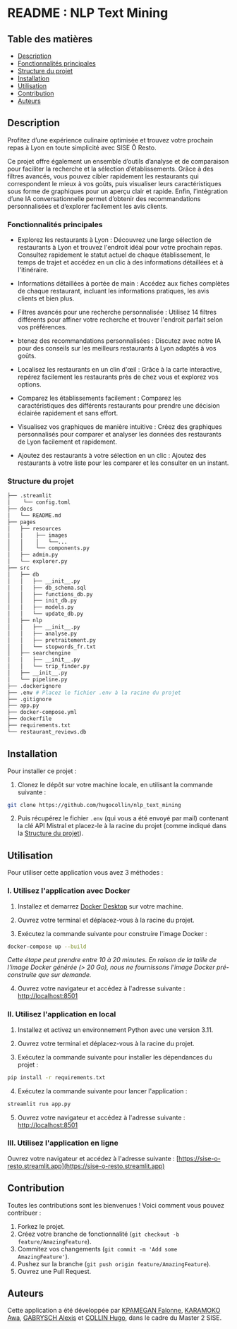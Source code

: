 # README : NLP Text Mining

## Table des matières
- [Description](#description)
- [Fonctionnalités principales](#fonctionnalités-principales)
- [Structure du projet](#structure-du-projet)
- [Installation](#installation)
- [Utilisation](#utilisation)
- [Contribution](#contribution)
- [Auteurs](#auteurs)

## Description

Profitez d’une expérience culinaire optimisée et trouvez votre prochain repas à Lyon en toute simplicité avec SISE Ô Resto.

Ce projet offre également un ensemble d’outils d’analyse et de comparaison pour faciliter la recherche et la sélection d’établissements. Grâce à des filtres avancés, vous pouvez cibler rapidement les restaurants qui correspondent le mieux à vos goûts, puis visualiser leurs caractéristiques sous forme de graphiques pour un aperçu clair et rapide. Enfin, l’intégration d’une IA conversationnelle permet d’obtenir des recommandations personnalisées et d’explorer facilement les avis clients.

### Fonctionnalités principales

- Explorez les restaurants à Lyon : Découvrez une large sélection de restaurants à Lyon et trouvez l'endroit idéal pour votre prochain repas. Consultez rapidement le statut actuel de chaque établissement, le temps de trajet et accédez en un clic à des informations détaillées et à l'itinéraire.

- Informations détaillées à portée de main : Accédez aux fiches complètes de chaque restaurant, incluant les informations pratiques, les avis clients et bien plus.

- Filtres avancés pour une recherche personnalisée : Utilisez 14 filtres différents pour affiner votre recherche et trouver l'endroit parfait selon vos préférences.

- btenez des recommandations personnalisées : Discutez avec notre IA pour des conseils sur les meilleurs restaurants à Lyon adaptés à vos goûts.

- Localisez les restaurants en un clin d'œil : Grâce à la carte interactive, repérez facilement les restaurants près de chez vous et explorez vos options.

- Comparez les établissements facilement : Comparez les caractéristiques des différents restaurants pour prendre une décision éclairée rapidement et sans effort.

- Visualisez vos graphiques de manière intuitive : Créez des graphiques personnalisés pour comparer et analyser les données des restaurants de Lyon facilement et rapidement.

- Ajoutez des restaurants à votre sélection en un clic : Ajoutez des restaurants à votre liste pour les comparer et les consulter en un instant.

### Structure du projet

```bash
├── .streamlit
│    └── config.toml
├── docs
│   └── README.md
├── pages
│   ├── resources
│   │    ├── images
│   │    │   └──...
│   │    └── components.py
│   ├── admin.py
│   └── explorer.py   
├── src
│   ├── db
│   │   ├── __init__.py
│   │   ├── db_schema.sql
│   │   ├── functions_db.py
│   │   ├── init_db.py
│   │   ├── models.py
│   │   └── update_db.py
│   ├── nlp
│   │   ├── __init__.py
│   │   ├── analyse.py
│   │   ├── pretraitement.py
│   │   └── stopwords_fr.txt
│   ├── searchengine
│   │   ├── __init__.py
│   │   └── trip_finder.py
│   ├── __init__.py
│   └── pipeline.py
├── .dockerignore
├── .env # Placez le fichier .env à la racine du projet
├── .gitignore
├── app.py
├── docker-compose.yml
├── dockerfile
├── requirements.txt
└── restaurant_reviews.db
```

## Installation

Pour installer ce projet :

1. Clonez le dépôt sur votre machine locale, en utilisant la commande suivante :

```bash
git clone https://github.com/hugocollin/nlp_text_mining
```

2. Puis récupérez le fichier `.env` (qui vous a été envoyé par mail) contenant la clé API Mistral et placez-le à la racine du projet (comme indiqué dans la [Structure du projet](#structure-du-projet)).

## Utilisation

Pour utiliser cette application vous avez 3 méthodes :

### I. Utilisez l'application avec Docker

1. Installez et demarrez [Docker Desktop](https://www.docker.com/products/docker-desktop/) sur votre machine.

2. Ouvrez votre terminal et déplacez-vous à la racine du projet.

3. Exécutez la commande suivante pour construire l'image Docker :

```bash
docker-compose up --build
```
*Cette étape peut prendre entre 10 à 20 minutes. En raison de la taille de l'image Docker générée (> 20 Go), nous ne fournissons l'image Docker pré-construite que sur demande.*

4. Ouvrez votre navigateur et accédez à l'adresse suivante : [http://localhost:8501](http://localhost:8501)

### II. Utilisez l'application en local

1. Installez et activez un environnement Python avec une version 3.11.

2. Ouvrez votre terminal et déplacez-vous à la racine du projet.

3. Exécutez la commande suivante pour installer les dépendances du projet :

```bash
pip install -r requirements.txt
```

4. Exécutez la commande suivante pour lancer l'application :

```bash
streamlit run app.py
```

5. Ouvrez votre navigateur et accédez à l'adresse suivante : [http://localhost:8501](http://localhost:8501)

### III. Utilisez l'application en ligne

Ouvrez votre navigateur et accédez à l'adresse suivante : [https://sise-o-resto.streamlit.app](https://sise-o-resto.streamlit.app)

## Contribution

Toutes les contributions sont les bienvenues ! Voici comment vous pouvez contribuer :

1. Forkez le projet.
2. Créez votre branche de fonctionnalité  (`git checkout -b feature/AmazingFeature`).
3. Commitez vos changements (`git commit -m 'Add some AmazingFeature'`).
4. Pushez sur la branche (`git push origin feature/AmazingFeature`).
5. Ouvrez une Pull Request. 

## Auteurs

Cette application a été développée par [KPAMEGAN Falonne](https://github.com/marinaKpamegan), [KARAMOKO Awa](https://github.com/karamoko17), [GABRYSCH Alexis](https://github.com/AlexisGabrysch) et [COLLIN Hugo](https://github.com/hugocollin), dans le cadre du Master 2 SISE.